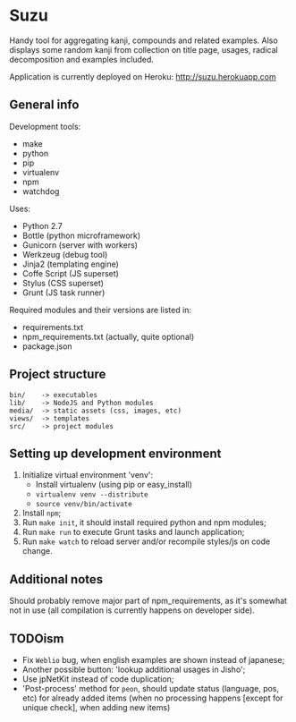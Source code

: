 # Suzu

Handy tool for aggregating kanji, compounds and related examples.
Also displays some random kanji from collection on title page, usages,
radical decomposition and examples included.

Application is currently deployed on Heroku: http://suzu.herokuapp.com

## General info

Development tools:

* make
* python
* pip
* virtualenv
* npm
* watchdog

Uses:

* Python 2.7
* Bottle (python microframework)
* Gunicorn (server with workers)
* Werkzeug (debug tool)
* Jinja2 (templating engine)
* Coffe Script (JS superset)
* Stylus (CSS superset)
* Grunt (JS task runner)

Required modules and their versions are listed in:

* requirements.txt
* npm_requirements.txt (actually, quite optional)
* package.json

## Project structure

    bin/    -> executables
    lib/    -> NodeJS and Python modules
    media/  -> static assets (css, images, etc)
    views/  -> templates
    src/    -> project modules

## Setting up development environment

1. Initialize virtual environment 'venv':
    - Install virtualenv (using pip or easy_install)
    - `virtualenv venv --distribute`
    - `source venv/bin/activate`
2. Install `npm`;
3. Run `make init`, it should install required python and npm modules;
4. Run `make run` to execute Grunt tasks and launch application;
5. Run `make watch` to reload server and/or recompile styles/js on code change.

## Additional notes

Should probably remove major part of npm_requirements, as it's somewhat not in
use (all compilation is currently happens on developer side).

## TODOism

* Fix `Weblio` bug, when english examples are shown instead of japanese;
* Another possible button: 'lookup additional usages in Jisho';
* Use jpNetKit instead of code duplication;
* 'Post-process' method for `peon`, should update status (language, pos, etc)
for already added items (when no processing happens [except for unique check],
when adding new items)
